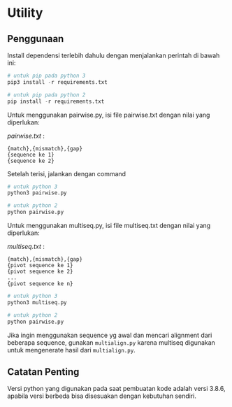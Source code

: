 # Utility

## Penggunaan

Install dependensi terlebih dahulu dengan menjalankan perintah di bawah ini:

```python
# untuk pip pada python 3
pip3 install -r requirements.txt

# untuk pip pada python 2
pip install -r requirements.txt
```

Untuk menggunakan pairwise.py, isi file pairwise.txt dengan nilai yang diperlukan:

_pairwise.txt_ :

```
{match},{mismatch},{gap}
{sequence ke 1}
{sequence ke 2}
```

Setelah terisi, jalankan dengan command

```python
# untuk python 3
python3 pairwise.py

# untuk python 2
python pairwise.py
```

Untuk menggunakan multiseq.py, isi file multiseq.txt dengan nilai yang diperlukan:

_multiseq.txt_ :

```
{match},{mismatch},{gap}
{pivot sequence ke 1}
{pivot sequence ke 2}
...
{pivot sequence ke n}
```

```python
# untuk python 3
python3 multiseq.py

# untuk python 2
python pairwise.py
```

Jika ingin menggunakan sequence yg awal dan mencari alignment dari beberapa sequence, gunakan `multialign.py` karena multiseq digunakan untuk mengenerate hasil dari `multialign.py`.

## Catatan Penting

Versi python yang digunakan pada saat pembuatan kode adalah versi 3.8.6, apabila versi berbeda bisa disesuakan dengan kebutuhan sendiri.
